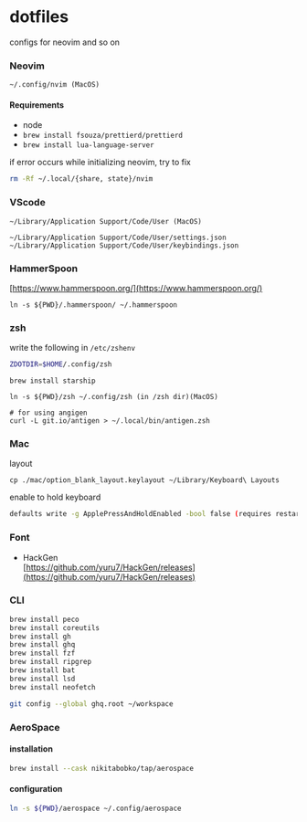 # dotfiles

configs for neovim and so on

### Neovim

```
~/.config/nvim (MacOS)
```

#### Requirements

- node
- `brew install fsouza/prettierd/prettierd`
- `brew install lua-language-server`

if error occurs while initializing neovim, try to fix

```bash
rm -Rf ~/.local/{share, state}/nvim
```

### VScode

```
~/Library/Application Support/Code/User (MacOS)

~/Library/Application Support/Code/User/settings.json
~/Library/Application Support/Code/User/keybindings.json
```

### HammerSpoon

[https://www.hammerspoon.org/](https://www.hammerspoon.org/)

```
ln -s ${PWD}/.hammerspoon/ ~/.hammerspoon
```

### zsh

write the following in `/etc/zshenv`

```bash
ZDOTDIR=$HOME/.config/zsh
```

```
brew install starship

ln -s ${PWD}/zsh ~/.config/zsh (in /zsh dir)(MacOS)

# for using angigen
curl -L git.io/antigen > ~/.local/bin/antigen.zsh
```

### Mac

layout

```
cp ./mac/option_blank_layout.keylayout ~/Library/Keyboard\ Layouts
```

enable to hold keyboard

```bash
defaults write -g ApplePressAndHoldEnabled -bool false (requires restart after this command)
```

### Font

- HackGen<br>
  [https://github.com/yuru7/HackGen/releases](https://github.com/yuru7/HackGen/releases)

### CLI

```bash
brew install peco
brew install coreutils
brew install gh
brew install ghq
brew install fzf
brew install ripgrep
brew install bat
brew install lsd
brew install neofetch

git config --global ghq.root ~/workspace

```

### AeroSpace

#### installation

```bash
brew install --cask nikitabobko/tap/aerospace
```

#### configuration

```bash
ln -s ${PWD}/aerospace ~/.config/aerospace
```
